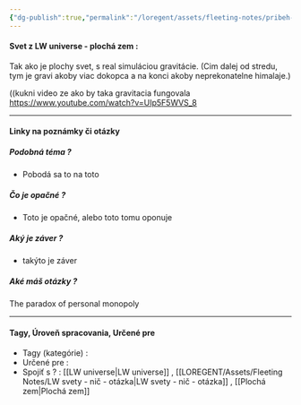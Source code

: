 ```yaml
---
{"dg-publish":true,"permalink":"/loregent/assets/fleeting-notes/pribeh-plocha-zem-napad/","noteIcon":""}
---
```


#### Svet z LW universe - plochá zem : 
Tak ako je plochy svet, s real simuláciou gravitácie. (Cim dalej od stredu, tym je gravi akoby viac dokopca a na konci akoby neprekonatelne himalaje.) 

((kukni video ze ako by taka gravitacia fungovala
  https://www.youtube.com/watch?v=UIp5F5WVS_8 


---
#### Linky na poznámky či otázky

##### Podobná téma ?
- Pobodá sa to na toto

##### Čo je opačné ?
- Toto je opačné, alebo toto tomu oponuje

##### Aký je záver ?
- takýto je záver
##### Aké máš otázky ?
The paradox of personal monopoly

---
#### Tagy, Úroveň spracovania, Určené pre
- Tagy (kategórie) : 
- Určené pre : 
- Spojiť s ? : [[LW universe\|LW universe]] , [[LOREGENT/Assets/Fleeting Notes/LW svety - nič - otázka\|LW svety - nič - otázka]] , [[Plochá zem\|Plochá zem]]